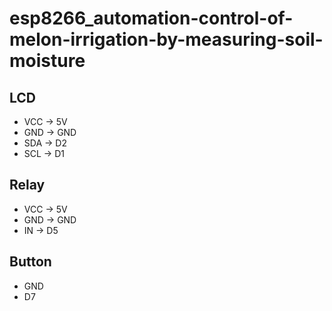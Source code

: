 # esp8266_automation-control-of-melon-irrigation-by-measuring-soil-moisture

## LCD 
 * VCC -> 5V
 * GND -> GND
 * SDA -> D2
 * SCL -> D1

## Relay 
 * VCC -> 5V
 * GND -> GND
 * IN  -> D5

## Button 
 * GND
 * D7
